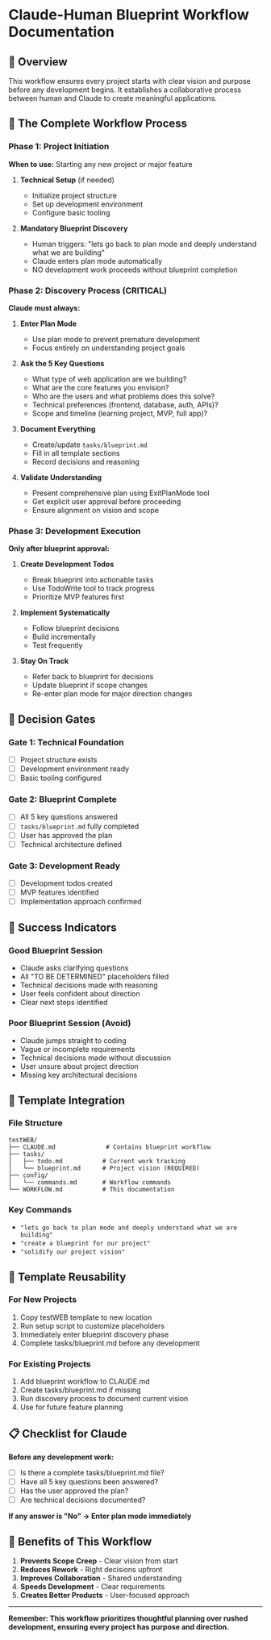 # Claude-Human Blueprint Workflow Documentation

## 🎯 Overview
This workflow ensures every project starts with clear vision and purpose before any development begins. It establishes a collaborative process between human and Claude to create meaningful applications.

## 🔄 The Complete Workflow Process

### Phase 1: Project Initiation
**When to use:** Starting any new project or major feature

1. **Technical Setup** (if needed)
   - Initialize project structure
   - Set up development environment
   - Configure basic tooling

2. **Mandatory Blueprint Discovery**
   - Human triggers: "lets go back to plan mode and deeply understand what we are building"
   - Claude enters plan mode automatically
   - NO development work proceeds without blueprint completion

### Phase 2: Discovery Process (CRITICAL)
**Claude must always:**

1. **Enter Plan Mode**
   - Use plan mode to prevent premature development
   - Focus entirely on understanding project goals

2. **Ask the 5 Key Questions**
   - What type of web application are we building?
   - What are the core features you envision?
   - Who are the users and what problems does this solve?
   - Technical preferences (frontend, database, auth, APIs)?
   - Scope and timeline (learning project, MVP, full app)?

3. **Document Everything**
   - Create/update `tasks/blueprint.md`
   - Fill in all template sections
   - Record decisions and reasoning

4. **Validate Understanding**
   - Present comprehensive plan using ExitPlanMode tool
   - Get explicit user approval before proceeding
   - Ensure alignment on vision and scope

### Phase 3: Development Execution
**Only after blueprint approval:**

1. **Create Development Todos**
   - Break blueprint into actionable tasks
   - Use TodoWrite tool to track progress
   - Prioritize MVP features first

2. **Implement Systematically**
   - Follow blueprint decisions
   - Build incrementally
   - Test frequently

3. **Stay On Track**
   - Refer back to blueprint for decisions
   - Update blueprint if scope changes
   - Re-enter plan mode for major direction changes

## 🚦 Decision Gates

### Gate 1: Technical Foundation
- [ ] Project structure exists
- [ ] Development environment ready
- [ ] Basic tooling configured

### Gate 2: Blueprint Complete
- [ ] All 5 key questions answered
- [ ] `tasks/blueprint.md` fully completed
- [ ] User has approved the plan
- [ ] Technical architecture defined

### Gate 3: Development Ready
- [ ] Development todos created
- [ ] MVP features identified
- [ ] Implementation approach confirmed

## 🎯 Success Indicators

### Good Blueprint Session
- Claude asks clarifying questions
- All "TO BE DETERMINED" placeholders filled
- Technical decisions made with reasoning
- User feels confident about direction
- Clear next steps identified

### Poor Blueprint Session (Avoid)
- Claude jumps straight to coding
- Vague or incomplete requirements
- Technical decisions made without discussion
- User unsure about project direction
- Missing key architectural decisions

## 🔧 Template Integration

### File Structure
```
testWEB/
├── CLAUDE.md              # Contains blueprint workflow
├── tasks/
│   ├── todo.md           # Current work tracking
│   └── blueprint.md      # Project vision (REQUIRED)
├── config/
│   └── commands.md       # Workflow commands
└── WORKFLOW.md           # This documentation
```

### Key Commands
- `"lets go back to plan mode and deeply understand what we are building"`
- `"create a blueprint for our project"`
- `"solidify our project vision"`

## 🔄 Template Reusability

### For New Projects
1. Copy testWEB template to new location
2. Run setup script to customize placeholders
3. Immediately enter blueprint discovery phase
4. Complete tasks/blueprint.md before any development

### For Existing Projects
1. Add blueprint workflow to CLAUDE.md
2. Create tasks/blueprint.md if missing
3. Run discovery process to document current vision
4. Use for future feature planning

## 📋 Checklist for Claude

**Before any development work:**
- [ ] Is there a complete tasks/blueprint.md file?
- [ ] Have all 5 key questions been answered?
- [ ] Has the user approved the plan?
- [ ] Are technical decisions documented?

**If any answer is "No" → Enter plan mode immediately**

## 🎯 Benefits of This Workflow

1. **Prevents Scope Creep** - Clear vision from start
2. **Reduces Rework** - Right decisions upfront  
3. **Improves Collaboration** - Shared understanding
4. **Speeds Development** - Clear requirements
5. **Creates Better Products** - User-focused approach

---

**Remember: This workflow prioritizes thoughtful planning over rushed development, ensuring every project has purpose and direction.**